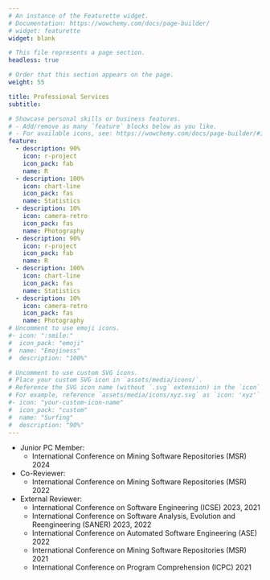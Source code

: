 ```yaml
---
# An instance of the Featurette widget.
# Documentation: https://wowchemy.com/docs/page-builder/
# widget: featurette
widget: blank

# This file represents a page section.
headless: true

# Order that this section appears on the page.
weight: 55

title: Professional Services
subtitle:

# Showcase personal skills or business features.
# - Add/remove as many `feature` blocks below as you like.
# - For available icons, see: https://wowchemy.com/docs/page-builder/#icons
feature:
  - description: 90%
    icon: r-project
    icon_pack: fab
    name: R
  - description: 100%
    icon: chart-line
    icon_pack: fas
    name: Statistics
  - description: 10%
    icon: camera-retro
    icon_pack: fas
    name: Photography
  - description: 90%
    icon: r-project
    icon_pack: fab
    name: R
  - description: 100%
    icon: chart-line
    icon_pack: fas
    name: Statistics
  - description: 10%
    icon: camera-retro
    icon_pack: fas
    name: Photography
# Uncomment to use emoji icons.
#- icon: ":smile:"
#  icon_pack: "emoji"
#  name: "Emojiness"
#  description: "100%"

# Uncomment to use custom SVG icons.
# Place your custom SVG icon in `assets/media/icons/`.
# Reference the SVG icon name (without `.svg` extension) in the `icon` field.
# For example, reference `assets/media/icons/xyz.svg` as `icon: 'xyz'`
#- icon: "your-custom-icon-name"
#  icon_pack: "custom"
#  name: "Surfing"
#  description: "90%"
---
```

- Junior PC Member:
  - International Conference on Mining Software Repositories (MSR) 2024
- Co-Reviewer:
  - International Conference on Mining Software Repositories (MSR) 2022
- External Reviewer:
  - International Conference on Software Engineering (ICSE) 2023, 2021
  - International Conference on Software Analysis, Evolution and Reengineering (SANER) 2023, 2022
  - International Conference on Automated Software Engineering (ASE) 2022
  - International Conference on Mining Software Repositories (MSR) 2021
  - International Conference on Program Comprehension (ICPC) 2021
